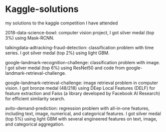 # Kaggle-solutions
my solutions to the kaggle competition I have attended

2018-data-science-bowl: computer vision project, I got silver medal (top 3%) using Mask-RCNN.

talkingdata-adtracking-fraud-detection: classification problem with time series. I got silver medal (top 2%) using light GBM.

google-landmark-recognition-challenge: classification problem with image. I got silver medal (top 6%) using ResNet50 and code from google-landmark-retrieval-challenge.

google-landmark-retrieval-challenge: image retrieval problem in computer vision. I got bronze medal (48/218) using DEep Local Features (DELF) for feature extraction and Faiss (a library developed by Facebook AI Research) for efficient similarity search.

avito-demand-prediction: regression problem with all-in-one features, including text, image, numerical, and categorical features. I got silver medal (top 5%) using light GBM with several engineered features on text, image, and categorical aggregation.
